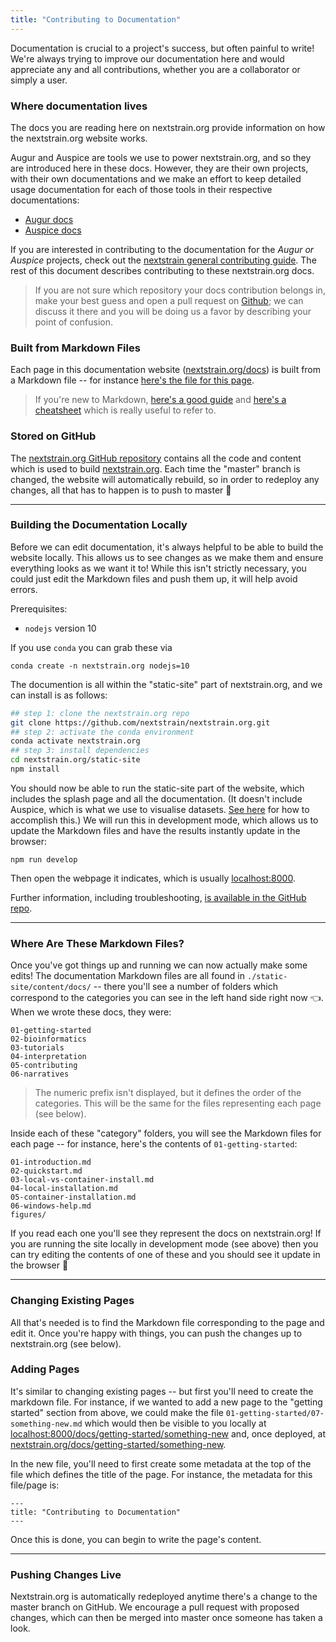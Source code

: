 ```yaml
---
title: "Contributing to Documentation"
---
```


Documentation is crucial to a project's success, but often painful to write!
We're always trying to improve our documentation here and would appreciate any and all contributions, whether you are a collaborator or simply a user.

### Where documentation lives

The docs you are reading here on nextstrain.org provide information on how the nextstrain.org website works.

Augur and Auspice are tools we use to power nextstrain.org, and so they are introduced here in these docs. However, they are their own projects, with their own documentations and we make an effort to keep detailed usage documentation for each of those tools in their respective documentations:
* [Augur docs](https://nextstrain-augur.readthedocs.io/en/stable/index.html)
* [Auspice docs](https://nextstrain.github.io/auspice/introduction/overview)

 If you are interested in contributing to the documentation for the _Augur or Auspice_ projects, check out the [nextstrain general contributing guide](https://github.com/nextstrain/.github/blob/master/CONTRIBUTING.md#contribute-documentation).  The rest of this document describes contributing to these nextstrain.org docs.
 
 > If you are not sure which repository your docs contribution belongs in, make your best guess and open a pull request on [Github](https://github.com/nextstrain/.github/blob/master/CONTRIBUTING.md); we can discuss it there and you will be doing us a favor by describing your point of confusion.

### Built from Markdown Files

Each page in this documentation website ([nextstrain.org/docs](/docs)) is built from a Markdown file -- for instance [here's the file for this page](https://github.com/nextstrain/nextstrain.org/blob/master/static-site/content/docs/05-contributing/03-documentation.md).


> If you're new to Markdown, [here's a good guide](https://guides.github.com/features/mastering-markdown/) and [here's a cheatsheet](https://github.com/adam-p/markdown-here/wiki/Markdown-Cheatsheet) which is really useful to refer to.


### Stored on GitHub

The [nextstrain.org GitHub repository](https://github.com/nextstrain/nextstrain.org) contains all the code and content which is used to build [nextstrain.org](https://nextstrain.org).
Each time the "master" branch is changed, the website will automatically rebuild, so in order to redeploy any changes, all that has to happen is to push to master 🙌

---

### Building the Documentation Locally

Before we can edit documentation, it's always helpful to be able to build the website locally.
This allows us to see changes as we make them and ensure everything looks as we want it to!
While this isn't strictly necessary, you could just edit the Markdown files and push them up, it will help avoid errors.

Prerequisites:
* `nodejs` version 10

If you use `conda` you can grab these via
```
conda create -n nextstrain.org nodejs=10
```


The documention is all within the "static-site" part of nextstrain.org, and we can install is as follows:

```bash
## step 1: clone the nextstrain.org repo
git clone https://github.com/nextstrain/nextstrain.org.git
## step 2: activate the conda environment
conda activate nextstrain.org
## step 3: install dependencies
cd nextstrain.org/static-site
npm install
```

You should now be able to run the static-site part of the website, which includes the splash page and all the documentation.
(It doesn't include Auspice, which is what we use to visualise datasets. [See here](https://github.com/nextstrain/nextstrain.org#build-nextstrainorg-locally) for how to accomplish this.)
We will run this in development mode, which allows us to update the Markdown files and have the results instantly update in the browser:

```
npm run develop
```
Then open the webpage it indicates, which is usually [localhost:8000](http://localhost:8000).


Further information, including troubleshooting, [is available in the GitHub repo](https://github.com/nextstrain/nextstrain.org/tree/master/static-site).

---

### Where Are These Markdown Files?

Once you've got things up and running we can now actually make some edits!
The documentation Markdown files are all found in `./static-site/content/docs/` -- there you'll see a number of folders which correspond to the categories you can see in the left hand side right now 👈. When we wrote these docs, they were:
```
01-getting-started
02-bioinformatics
03-tutorials
04-interpretation
05-contributing
06-narratives
```
> The numeric prefix isn't displayed, but it defines the order of the categories. This will be the same for the files representing each page (see below).

Inside each of these "category" folders, you will see the Markdown files for each page -- for instance, here's the contents of `01-getting-started`:
```
01-introduction.md
02-quickstart.md
03-local-vs-container-install.md
04-local-installation.md
05-container-installation.md
06-windows-help.md
figures/
```

If you read each one you'll see they represent the docs on nextstrain.org!
If you are running the site locally in development mode (see above) then you can try editing the contents of one of these and you should see it update in the browser 🤩

---

### Changing Existing Pages

All that's needed is to find the Markdown file corresponding to the page and edit it.
Once you're happy with things, you can push the changes up to nextstrain.org (see below).

### Adding Pages

It's similar to changing existing pages -- but first you'll need to create the markdown file.
For instance, if we wanted to add a new page to the "getting started" section from above, we could make the file `01-getting-started/07-something-new.md` which would then be visible to you locally at [localhost:8000/docs/getting-started/something-new](http://localhost:8000/docs/getting-started/something-new) and, once deployed, at [nextstrain.org/docs/getting-started/something-new](/docs/getting-started/something-new).

In the new file, you'll need to first create some metadata at the top of the file which defines the title of the page. For instance, the metadata for this file/page is:

```
---
title: "Contributing to Documentation"
---
```

Once this is done, you can begin to write the page's content.

---

### Pushing Changes Live

Nextstrain.org is automatically redeployed anytime there's a change to the master branch on GitHub.
We encourage a pull request with proposed changes, which can then be merged into master once someone has taken a look.
